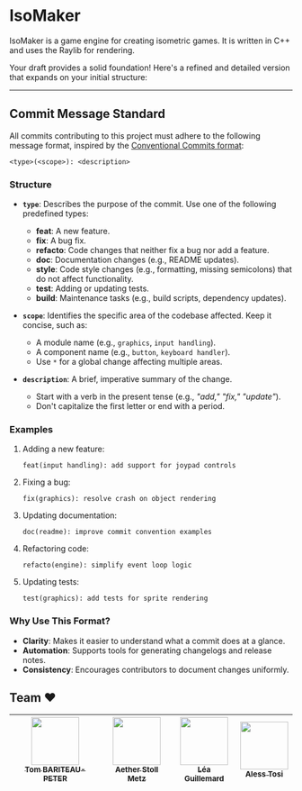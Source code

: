 # IsoMaker

IsoMaker is a game engine for creating isometric games. It is written in C++ and uses the Raylib for rendering.

Your draft provides a solid foundation! Here's a refined and detailed version that expands on your initial structure:  

---

## Commit Message Standard

All commits contributing to this project must adhere to the following message format, inspired by the [Conventional Commits format](https://www.conventionalcommits.org/en/v1.0.0/):  

```
<type>(<scope>): <description>
```

### Structure

- **`type`**: Describes the purpose of the commit. Use one of the following predefined types:
  - **feat**: A new feature.
  - **fix**: A bug fix.
  - **refacto**: Code changes that neither fix a bug nor add a feature.
  - **doc**: Documentation changes (e.g., README updates).
  - **style**: Code style changes (e.g., formatting, missing semicolons) that do not affect functionality.
  - **test**: Adding or updating tests.
  - **build**: Maintenance tasks (e.g., build scripts, dependency updates).

- **`scope`**: Identifies the specific area of the codebase affected. Keep it concise, such as:
  - A module name (e.g., `graphics`, `input handling`).
  - A component name (e.g., `button`, `keyboard handler`).
  - Use `*` for a global change affecting multiple areas.

- **`description`**: A brief, imperative summary of the change.
  - Start with a verb in the present tense (e.g., *"add,"* *"fix,"* *"update"*).
  - Don't capitalize the first letter or end with a period.

### Examples

1. Adding a new feature:
   ```
   feat(input handling): add support for joypad controls
   ```

2. Fixing a bug:
   ```
   fix(graphics): resolve crash on object rendering
   ```

3. Updating documentation:
   ```
   doc(readme): improve commit convention examples
   ```

4. Refactoring code:
   ```
   refacto(engine): simplify event loop logic
   ```

5. Updating tests:
   ```
   test(graphics): add tests for sprite rendering
   ```

### Why Use This Format?

- **Clarity**: Makes it easier to understand what a commit does at a glance.
- **Automation**: Supports tools for generating changelogs and release notes.
- **Consistency**: Encourages contributors to document changes uniformly.

## Team ❤️

| [<img src="https://github.com/Tomi-Tom.png?size=85" width=85><br><sub>Tom BARITEAU-PETER</sub>](https://github.com/Tomi-Tom) | [<img src="https://github.com/AetherStollMetz.png?size=85" width=85><br><sub>Aether Stoll Metz</sub>](https://github.com/AetherStollMetz) | [<img src="https://github.com/steci.png?size=85" width=85><br><sub>Léa Guillemard</sub>](https://github.com/steci) | [<img src="https://github.com/Criticat02.png?size=85" width=85><br><sub>Aless Tosi</sub>](https://github.com/Criticat02)
|:---:| :---: |:------------------------------------------------------------------------------------------------------------------:| :---: | 
